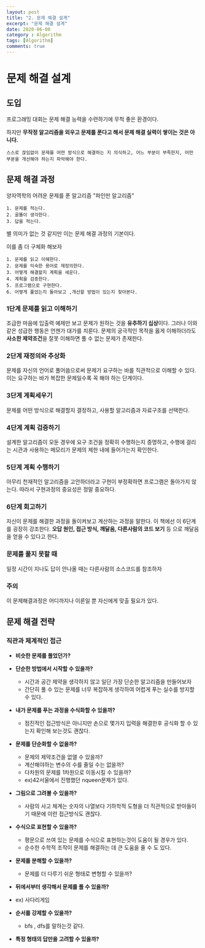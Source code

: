 ```yaml
---
layout: post
title: "2. 문제 해결 설계"
excerpt: "문제 해결 설계"
date: 2020-06-08
category : Algorithm
tags: [Algorithm]
comments: true
---
```


# 문제 해결 설계



## 도입

프로그래밍 대회는 문제 해결 능력을 수련하기에 무척 좋은 환경이다.

하지만 **무작정 알고리즘을 외우고 문제를 푼다고 해서 문제 해결 실력이 쌓이는 것은 아니다.**

```
스스로 끊임없이 문제를 어떤 방식으로 해결하는 지 의식하고, 어느 부분이 부족한지, 어떤 부분을 개선해야 하는지 파악해야 한다.
```



## 문제 해결 과정

양자역학의 어려운 문제를 푼 알고리즘 "파인만 알고리즘"

```
1. 문제를 적는다.
2. 골똘이 생각한다.
3. 답을 적는다.
```



별 의미가 없는 것 같지만 이는 문제 해결 과정의 기본이다.

이를 좀 더 구체화 해보자

```
1. 문제를 읽고 이해한다.
2. 문제를 익숙한 용어로 재정의한다.
3. 어떻게 해결할지 계획을 세운다.
4. 계획을 검증한다.
5. 프로그램으로 구현한다.
6. 어떻게 풀었는지 돌아보고 ,개선할 방법이 있는지 찾아본다.
```



### 1단계 문제를 읽고 이해하기

조급한 마음에 입출력 예제만 보고 문제가 원하는 것을 **유추하기 십상**이다. 그러나 이와 같은 성급한 행동은 언젠가 대가를 치룬다. 문제의 궁극적인 목적을 옳게 이해하더라도 **사소한 제약조건**을 잘못 이해하면 풀 수 없는 문제가 존재한다.



### 2단계 재정의와 추상화

문제를 자신의 언어로 풀어씀으로써 문제가 요구하는 바를 직관적으로 이해할 수 있다.
이는 요구하는 바가 복잡한 문제일수록 꼭 해야 하는 단계이다.



### 3단계 계획세우기

문제를 어떤 방식으로 해결할지 결정하고, 사용할 알고리즘과 자료구조를 선택한다.



### 4단계 계획 검증하기

설계한 알고리즘이 모둔 경우에 요구 조건을 정확히 수행하는지 증명하고, 수행에 걸리는 시관과 사용하는 메모리가 문제의 제한 내에 들어가는지 확인한다.



### 5단계 계획 수행하기

아무리 천재적인 알고리즘을 고안하더라고 구현이 부정확하면 프로그램은 돌아가지 않는다.
따라서 구현과정의 중요성은 정말 중요하다.



### 6단계 회고하기

자신이 문제를 해결한 과정을 돌이켜보고 계산하는 과정을 말한다.
이 책에선 이 6단계를 굉장히 강조한다. **오답 원인, 접근 방식, 깨달음, 다른사람의 코드 보기** 등 으로
깨달음을 얻을 수 있다고 한다.



### 문제를 풀지 못할 때

일정 시간이 지나도 답이 안나올 때는 다른사람의 소스코드를 참조하자



### 주의

이 문제해결과정은 어디까지나 이론일 뿐 자신에게 맞출 필요가 있다.



## 문제 해결 전략

### 직관과 체계적인 접근

- **비슷한 문제를 풀었던가?**
- **단순한 방법에서 시작할 수 있을까?**
  - 시간과 공간 제약을 생각하지 않고 일단 가장 단순한 알고리즘을 만들어보자
  - 간단히 풀 수 있는 문제를 너무 복잡하게 생각하여 어렵게 푸는 실수를 방지할 수 있다.

- **내가 문제를 푸는 과정을 수식화할 수 있을까?**
  
  - 점진적인 접근방식은 아니지만 손으로 몇가지 입력을 해결한후 공식화 할 수 있는지 확인해 보는것도 괜찮다.
- **문제를 단순화할 수 없을까?**
  - 문제의 제약조건을 없앨 수 있을까?
  - 계산해야하는 변수의 수를 줄일 수는 없을까?
  - 다차원의 문제를 1차원으로 이동시킬 수 있을까?
  - ex)42서울에서 진행했던 nqueen문제가 있다.
- **그림으로 그려볼 수 있을까?**
  
  - 사람의 사고 체계는 숫자의 나열보다 기하학적 도형을 더 직관적으로 받아들이기 때문에 이런 접근방식도 괜찮다.
- **수식으로 표현할 수 있을까?**
  - 평문으로 쓰여 있는 문제를 수식으로 표현하는것이 도움이 될 경우가 있다.
  - 순수한 수학적 조작이 문제를 해결하는 데 큰 도움을 줄 수 도 있다.
- **문제를 분해할 수 있을까?**
  
  - 문제를 더 다루기 쉬운 형태로 변형할 수 있을까?
- **뒤에서부터 생각해서 문제를 풀 수 있을까?**
  
- ex) 사다리게임
  
- **순서를 강제할 수 있을까?**

  - bfs , dfs를 말하는것 같다.

- **특정 형태의 답만을 고려할 수 있을까?**

  